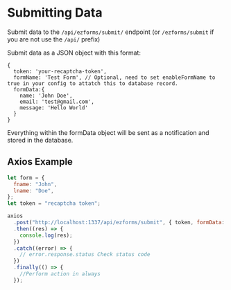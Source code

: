 # Submitting Data

Submit data to the `/api/ezforms/submit/` endpoint (or `/ezforms/submit` if you are not use the `/api/` prefix)

Submit data as a JSON object with this format:

```
{
  token: 'your-recaptcha-token',
  formName: 'Test Form', // Optional, need to set enableFormName to true in your config to attatch this to database record.
  formData:{
    name: 'John Doe',
    email: 'test@gmail.com',
    message: 'Hello World'
  }
}
```

Everything within the formData object will be sent as a notification and stored in the database.

## Axios Example

```js
let form = {
  fname: "John",
  lname: "Doe",
};
let token = "recaptcha token";

axios
  .post("http://localhost:1337/api/ezforms/submit", { token, formData: form })
  .then((res) => {
    console.log(res);
  })
  .catch((error) => {
    // error.response.status Check status code
  })
  .finally(() => {
    //Perform action in always
  });
```
